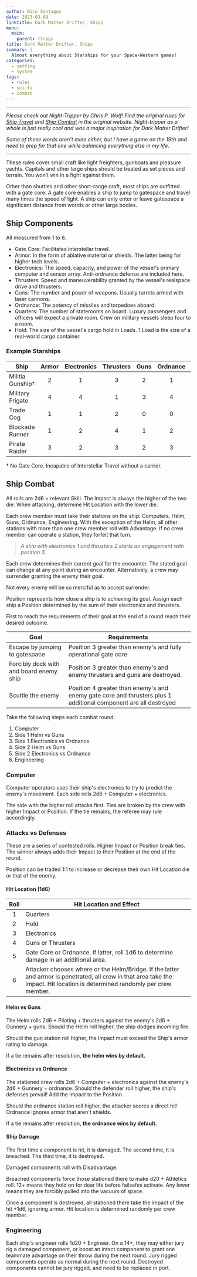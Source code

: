```yaml
---
author: Nico Santagoy
date: 2023-03-09
linktitle: Dark Matter Drifter, Ships
menu:
  main:
    parent: ttrpgs
title: Dark Matter Drifter, Ships
summary: |
  Almost everything about Starships for your Space-Western games!
categories:
  - setting
  - system
tags:
  - rules
  - sci-fi
  - combat
---
```


---

_Please check out Night-Tripper by Chris P. Wolf! Find the original rules for [Ship Travel](https://www.night-tripper.fun/chapters/rules-for-play/starships-travel/) and [Ship Combat](https://www.night-tripper.fun/chapters/rules-for-play/ship-combat/) in the original website. Night-tripper as a whole is just really cool and was a major inspiration for Dark Matter Drifter!_

_Some of these words aren't mine either, but I have a game on the 19th and need to prep for that one while balancing everything else in my life._

---

These rules cover small craft like light freighters, gunboats and pleasure yachts. Capitals and other large ships should be treated as set pieces and terrain. You won’t win in a fight against them.

Other than shuttles and other short-range craft, most ships are outfitted with a gate core. A gate core enables a ship to jump to gatespace and travel many times the speed of light. A ship can only enter or leave gatespace a significant distance from worlds or other large bodies.

## Ship Components

All measured from 1 to 6.

- Gate Core: Facilitates interstellar travel.
- Armor: In the form of ablative material or shields. The latter being for higher tech levels.
- Electronics: The speed, capacity, and power of the vessel's primary computer and sensor array. Anti-ordnance defense are included here.
- Thrusters: Speed and maneuverability granted by the vessel's realspace drive and thrusters.
- Guns: The number and power of weapons. Usually turrets armed with laser cannons.
- Ordnance: The potency of missiles and torpedoes aboard.
- Quarters: The number of staterooms on board. Luxury passengers and officers will expect a private room. Crew on military vessels sleep four to a room.
- Hold: The size of the vessel's cargo hold in Loads. 1 Load is the size of a real-world cargo container.

### Example Starships

| Ship             | Armor | Electronics | Thrusters | Guns | Ordnance | Hold | Quarters | Cost |
| ---------------- | :---: | :---------: | :-------: | :--: | :------: | :--: | :------: | :--: |
| Militia Gunship† |   2   |      1      |     3     |  2   |    1     |  1   |    1     | 70k  |
| Military Frigate |   4   |      4      |     1     |  3   |    4     |  3   |    4     | 300k |
| Trade Cog        |   1   |      1      |     2     |  0   |    0     |  4   |    2     | 85k  |
| Blockade Runner  |   1   |      2      |     4     |  1   |    2     |  2   |    1     | 200k |
| Pirate Raider    |   3   |      2      |     3     |  2   |    3     |  4   |    2     | 250k |

† No Gate Core. Incapable of Interstellar Travel without a carrier.

## Ship Combat

All rolls are 2d6 + relevant Skill. The Impact is always the higher of the two die. When attacking, determine Hit Location with the lower die.

Each crew member must take their stations on the ship: Computers, Helm, Guns, Ordnance, Engineering. With the exception of the Helm, all other stations with more than one crew member roll with Advantage. If no crew member can operate a station, they forfeit that turn.

> _A ship with electronics 1 and thrusters 2 starts an engagement with position 3._

Each crew determines their current goal for the encounter. The stated goal can change at any point during an encounter. Alternatively, a crew may surrender granting the enemy their goal.

Not every enemy will be so merciful as to accept surrender.

Position represents how close a ship is to achieving its goal. Assign each ship a Position determined by the sum of their electronics and thrusters.

First to reach the requirements of their goal at the end of a round reach their desired outcome.

| Goal                                    | Requirements                                                                                                    |
| --------------------------------------- | --------------------------------------------------------------------------------------------------------------- |
| Escape by jumping to gatespace          | Position 3 greater than enemy's and fully operational gate core.                                                |
| Forcibly dock with and board enemy ship | Position 3 greater than enemy's and enemy thrusters and guns are destroyed.                                     |
| Scuttle the enemy                       | Position 4 greater than enemy's and enemy gate core and thrusters plus 1 additional component are all destroyed |

Take the following steps each combat round:

1. Computer
2. Side 1 Helm vs Guns
3. Side 1 Electronics vs Ordnance
4. Side 2 Helm vs Guns
5. Side 2 Electronics vs Ordnance
6. Engineering

### Computer

Computer operators uses their ship's electronics to try to predict the enemy's movement. Each side rolls 2d6 + Computer + electronics.

The side with the higher roll attacks first. Ties are broken by the crew with higher Impact or Position. If the tie remains, the referee may rule accordingly.

### Attacks vs Defenses

These are a series of contested rolls. Higher Impact or Position break ties. The winner always adds their Impact to their Position at the end of the round.

Position can be traded 1:1 to increase or decrease their own Hit Location die or that of the enemy.

#### Hit Location (1d6)

| Roll | Hit Location and Effect                                                                                                                                                       |
| :--: | ----------------------------------------------------------------------------------------------------------------------------------------------------------------------------- |
|  1   | Quarters                                                                                                                                                                      |
|  2   | Hold                                                                                                                                                                          |
|  3   | Electronics                                                                                                                                                                   |
|  4   | Guns or Thrusters                                                                                                                                                             |
|  5   | Gate Core or Ordnance. If latter, roll 1d6 to determine damage in an additional area.                                                                                         |
|  6   | Attacker chooses where or the Helm/Bridge. If the latter and armor is penetrated, all crew in that area take the impact. Hit location is determined randomly per crew member. |

#### Helm vs Guns

The Helm rolls 2d6 + Piloting + thrusters against the enemy's 2d6 + Gunnery + guns. Should the Helm roll higher, the ship dodges incoming fire.

Should the gun station roll higher, the Impact must exceed the Ship's armor rating to damage.

If a tie remains after resolution, **the helm wins by default.**

#### Electronics vs Ordnance

The stationed crew rolls 2d6 + Computer + electronics against the enemy's 2d6 + Gunnery + ordnance. Should the defender roll higher, the ship's defenses prevail! Add the Impact to the Position.

Should the ordnance station roll higher, the attacker scores a direct hit! Ordnance ignores armor that aren't shields.

If a tie remains after resolution, **the ordnance wins by default.**

#### Ship Damage

The first time a component is hit, it is damaged. The second time, it is breached. The third time, it is destroyed.

Damaged components roll with Disadvantage.

Breached components force those stationed there to make d20 + Athletics roll. 12+ means they hold on for dear life before failsafes activate. Any lower means they are forcibly pulled into the vacuum of space.

Once a component is destroyed, all stationed there take the impact of the hit +1d6, ignoring armor. Hit location is determined randomly per crew member.

### Engineering

Each ship's engineer rolls 1d20 + Engineer. On a 14+, they may either jury rig a damaged component, or boost an intact component to grant one teammate advantage on their throw during the next round. Jury rigged components operate as normal during the next round. Destroyed components cannot be jury rigged, and need to be replaced in port.
